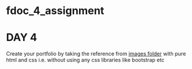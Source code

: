 # fdoc_4_assignment

# DAY 4

Create your portfolio by taking the reference from [images folder](./images) with pure html and css i.e. without using any css libraries like bootstrap etc
